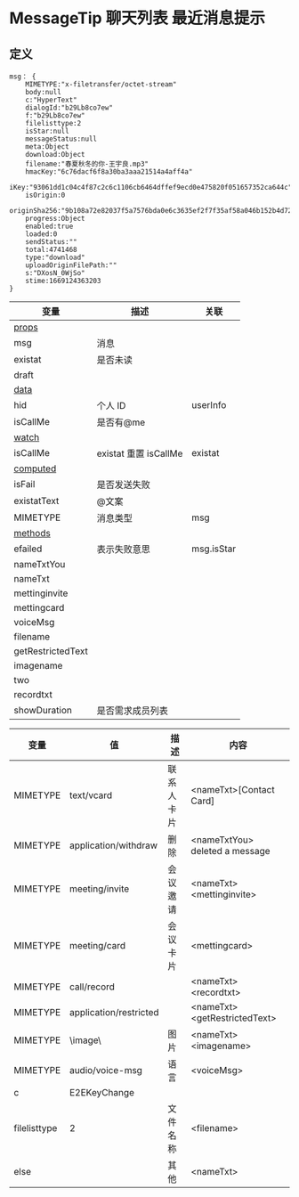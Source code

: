 # MessageTip 聊天列表 最近消息提示

## 定义

```
msg： {
    MIMETYPE:"x-filetransfer/octet-stream"
    body:null
    c:"HyperText"
    dialogId:"b29Lb8co7ew"
    f:"b29Lb8co7ew"
    filelisttype:2
    isStar:null
    messageStatus:null
    meta:Object
    download:Object
    filename:"春夏秋冬的你-王宇良.mp3"
    hmacKey:"6c76dacf6f8a30ba3aaa21514a4aff4a"
    iKey:"93061dd1c04c4f87c2c6c1106cb6464dffef9ecd0e475820f051657352ca644c"
    isOrigin:0
    originSha256:"9b108a72e82037f5a7576bda0e6c3635ef2f7f35af58a046b152b4d728b751df"
    progress:Object
    enabled:true
    loaded:0
    sendStatus:""
    total:4741468
    type:"download"
    uploadOriginFilePath:""
    s:"DXosN_0WjSo"
    stime:1669124363203
}
```

| 变量              | 描述                  | 关联       |
| ----------------- | --------------------- | ---------- |
| [props]()         |                       |            |
| msg               | 消息                  |            |
| existat           | 是否未读              |            |
| draft             |                       |            |
| [data]()          |                       |            |
| hid               | 个人 ID               | userInfo   |
| isCallMe          | 是否有@me             |            |
| [watch]()         |                       |            |
| isCallMe          | existat 重置 isCallMe | existat    |
| [computed]()      |                       |            |
| isFail            | 是否发送失败          |            |
| existatText       | @文案                 |            |
| MIMETYPE          | 消息类型              | msg        |
| [methods]()       |                       |            |
| efailed           | 表示失败意思          | msg.isStar |
| nameTxtYou        |                       |            |
| nameTxt           |                       |            |
| mettinginvite     |                       |            |
| mettingcard       |                       |            |
| voiceMsg          |                       |            |
| filename          |                       |            |
| getRestrictedText |                       |            |
| imagename         |                       |            |
| two               |                       |            |
| recordtxt         |                       |            |
| showDuration      | 是否需求成员列表      |            |

| 变量         | 值                     | 描述       | 内容                            |
| ------------ | ---------------------- | ---------- | ------------------------------- |
| MIMETYPE     | text/vcard             | 联系人卡片 | \<nameTxt>[Contact Card]        |
| MIMETYPE     | application/withdraw   | 删除       | \<nameTxtYou> deleted a message |
| MIMETYPE     | meeting/invite         | 会议邀请   | \<nameTxt>\<mettinginvite>      |
| MIMETYPE     | meeting/card           | 会议卡片   | \<mettingcard>                  |
| MIMETYPE     | call/record            |            | \<nameTxt>\<recordtxt>          |
| MIMETYPE     | application/restricted |            | \<nameTxt>\<getRestrictedText>  |
| MIMETYPE     | \image\                | 图片       | \<nameTxt>\<imagename>          |
| MIMETYPE     | audio/voice-msg        | 语言       | \<voiceMsg>                     |
| c            | E2EKeyChange           |            |                                 |
| filelisttype | 2                      | 文件名称   | \<filename>                     |
| else         |                        | 其他       | \<nameTxt>                      |
